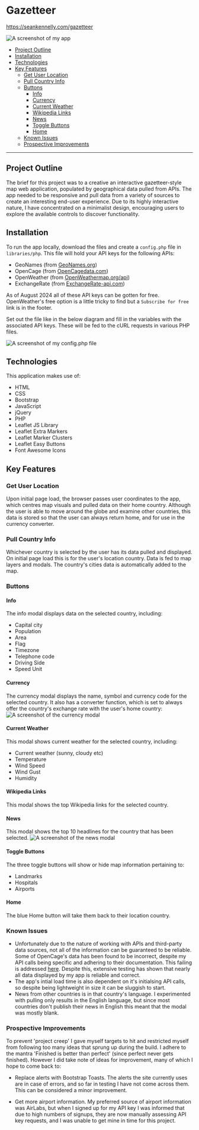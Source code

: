 # Gazetteer <!-- omit from toc -->

https://seankennelly.com/gazetteer

![A screenshot of my app](images/readme_images/readme_img_1.png)

- [Project Outline](#project-outline)
- [Installation](#installation)
- [Technologies](#technologies)
- [Key Features](#key-features)
  - [Get User Location](#get-user-location)
  - [Pull Country Info](#pull-country-info)
  - [Buttons](#buttons)
    - [Info](#info)
    - [Currency](#currency)
    - [Current Weather](#current-weather)
    - [Wikipedia Links](#wikipedia-links)
    - [News](#news)
    - [Toggle Buttons](#toggle-buttons)
    - [Home](#home)
  - [Known Issues](#known-issues)
  - [Prospective Improvements](#prospective-improvements)

---

## Project Outline
The brief for this project was to a creative an interactive gazetteer-style map web application, populated by geographical data pulled from APIs. The app needed to be responsive and pull data from a variety of sources to create an interesting end-user experience. Due to its highly interactive nature, I have concentrated on a minimalist design, encouraging users to explore the available controls to discover functionality. 

## Installation
To run the app locally, download the files and create a `config.php` file in `libraries/php`. This file will hold your API keys for the following APIs:
- GeoNames (from [GeoNames.org](https://www.geonames.org/manageaccount))
- OpenCage (from [OpenCagedata.com](https://opencagedata.com/api))
- OpenWeather (from [OpenWeathermap.org/api](https://openweathermap.org/api))
- ExchangeRate (from [ExchangeRate-api.com](https://www.exchangerate-api.com/))

As of August 2024 all of these API keys can be gotten for free. OpenWeather's free option is a little tricky to find but a `Subscribe for free` link is in the footer. 

Set out the file like in the below diagram and fill in the variables with the associated API keys. These will be fed to the cURL requests in various PHP files.

![A screenshot of my config.php file](images/readme_images/readme_img_2.png)

## Technologies
This application makes use of:
- HTML
- CSS
- Bootstrap
- JavaScript
- jQuery
- PHP
- Leaflet JS Library
- Leaflet Extra Markers
- Leaflet Marker Clusters
- Leaflet Easy Buttons
- Font Awesome Icons

## Key Features
### Get User Location
Upon initial page load, the browser passes user coordinates to the app, which centres map visuals and pulled data on their home country. Although the user is able to move around the globe and examine other countries, this data is stored so that the user can always return home, and for use in the currency converter.

### Pull Country Info
Whichever country is selected by the user has its data pulled and displayed. On initial page load this is for the user's location country. Data is fed to map layers and modals. The country's cities data is automatically added to the map.



### Buttons
#### Info
The info modal displays data on the selected country, including:
- Capital city
- Population
- Area
- Flag
- Timezone
- Telephone code
- Driving Side
- Speed Unit

#### Currency
The currency modal displays the name, symbol and currency code for the selected country. It also has a converter function, which is set to always offer the country's exchange rate with the user's home country:
![A screenshot of the currency modal](images/readme_images/readme_img_3.jpeg)

#### Current Weather
This modal shows current weather for the selected country, including:
- Current weather (sunny, cloudy etc)
- Temperature
- Wind Speed
- Wind Gust
- Humidity

#### Wikipedia Links
This modal shows the top Wikipedia links for the selected country.

#### News
This modal shows the top 10 headlines for the country that has been selected.
![A screenshot of the news modal](images/readme_images/readme_img_4.png)

#### Toggle Buttons
The three toggle buttons will show or hide map information pertaining to:
- Landmarks
- Hospitals
- Airports

#### Home
The blue Home button will take them back to their location country.


### Known Issues
- Unfortunately due to the nature of working with APIs and third-party data sources, not all of the information can be guaranteed to be reliable. Some of OpenCage's data has been found to be incorrect, despite my API calls being specific and adhering to their documentation. This failing is addressed [here](https://opencagedata.com/api#ambiguous-results). Despite this, extensive testing has shown that nearly all data displayed by my app is reliable and correct.
- The app's intial load time is also dependent on it's initialsing API calls, so despite being lightweight in size it can be sluggish to start.
- News from other countries is in that country's language. I experimented with pulling only results in the English language, but since most countries don't publish their news in English this meant that the modal was mostly blank.


### Prospective Improvements
To prevent 'project creep' I gave myself targets to hit and restricted myself from following too many ideas that sprung up during the build. I adhere to the mantra 'Finished is better than perfect' (since perfect never gets finished). However I did take note of ideas for improvement, many of which I hope to come back to:

- Replace alerts with Bootstrap Toasts. The alerts the site currently uses are in case of errors, and so far in testing I have not come across them. This can be considered a minor improvement.

- Get more airport information. My preferred source of airport information was AirLabs, but when I signed up for my API key I was informed that due to high numbers of signups, they are now manually assessing API key requests, and I was unable to get mine in time for this project.